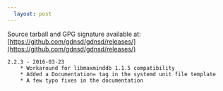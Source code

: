 ```yaml
---
  layout: post
---
```


Source tarball and GPG signature available at:
[https://github.com/gdnsd/gdnsd/releases/](https://github.com/gdnsd/gdnsd/releases/)

    2.2.3 - 2016-03-23
        * Workaround for libmaxminddb 1.1.5 compatibility
        * Added a Documentation= tag in the systemd unit file template
        * A few typo fixes in the documentation
